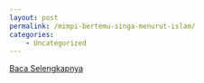 ```yaml
---
layout: post
permalink: /mimpi-bertemu-singa-menurut-islam/
categories:
    - Uncategorized
---
```


[Baca Selengkapnya](/08)